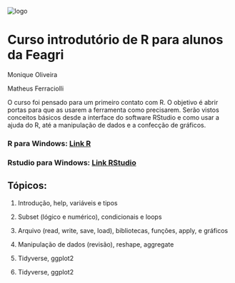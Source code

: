 
![logo]('./images/logo_sisda.png')
# Curso introdutório de R para alunos da Feagri

Monique Oliveira

Matheus Ferraciolli

O curso foi pensado para um primeiro contato com R. O objetivo é abrir portas para que as usarem a ferramenta como precisarem. Serão vistos conceitos básicos desde a interface do software RStudio e como usar a ajuda do R, até a manipulação de dados e a confecção de gráficos.

### R para Windows: [Link R](https://cran.r-project.org/bin/windows/base/R-3.5.1-win.exe)

### Rstudio para Windows: [Link RStudio](https://download1.rstudio.org/RStudio-1.1.456.exe)

## Tópicos:

1. Introdução, help, variáveis e tipos

2. Subset (lógico e numérico), condicionais e loops

3. Arquivo (read, write, save, load), bibliotecas, funções, apply, e gráficos

4. Manipulação de dados (revisão), reshape, aggregate

5. Tidyverse, ggplot2

6. Tidyverse, ggplot2

